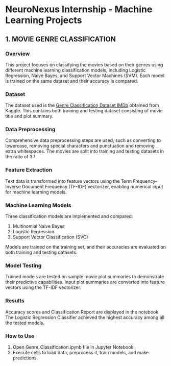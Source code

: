 # NeuroNexus Internship - Machine Learning Projects
## 1. MOVIE GENRE CLASSIFICATION
### Overview
This project focuses on classifying the movies based on their genres using different machine learning classification models, including Logistic Regression, Naive Bayes, and Support Vector Machines (SVM). Each model is trained on the same dataset and their accuracy is compared.

### Dataset
The dataset used is the [Genre Classification Dataset IMDb](https://www.kaggle.com/datasets/hijest/genre-classification-dataset-imdb) obtained from Kaggle. This contains both training and testing dataset consisting of movie title and plot summary.

### Data Preprocessing
Comprehensive data preprocessing steps are used, such as converting to lowercase, removing special characters and punctuation and removing extra whitespaces. The movies are split into training and testing datasets in the ratio of 3:1.

### Feature Extraction
Text data is transformed into feature vectors using the Term Frequency-Inverse Document Frequency (TF-IDF) vectorizer, enabling numerical input for machine learning models.

### Machine Learning Models
Three classification models are implemented and compared:

1. Multinomial Naive Bayes
1. Logistic Regression
1. Support Vector Classification (SVC)

Models are trained on the training set, and their accuracies are evaluated on both training and testing datasets.

### Model Testing
Trained models are tested on sample movie plot summaries to demonstrate their predictive capabilities. Input plot summaries are converted into feature vectors using the TF-IDF vectorizer.

### Results
Accuracy scores and Classification Report are displayed in the notebook. The Logistic Regression Classifier achieved the highest accuracy among all the tested models.

### How to Use
1. Open Genre_Classification.ipynb file in Jupyter Notebook.
1. Execute cells to load data, preprocess it, train models, and make predictions.
